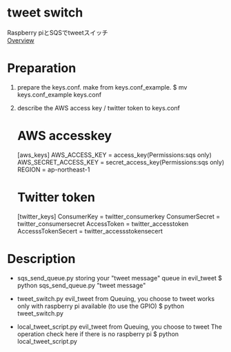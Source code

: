 tweet switch
============================

Raspberry piとSQSでtweetスイッチ  
[Overview](http://qiita.com/gacha-ru/items/305c462ba5d6a3ed0a8a)


# Preparation
1. prepare the keys.conf. make from keys.conf_example.
    $ mv keys.conf_example keys.conf
2. describe the AWS access key / twitter token to keys.conf
    # AWS accesskey
    [aws_keys]
    AWS_ACCESS_KEY = access_key(Permissions:sqs only)
    AWS_SECRET_ACCESS_KEY = secret_access_key(Permissions:sqs only)
    REGION = ap-northeast-1

    # Twitter token
    [twitter_keys]
    ConsumerKey =    twitter_consumerkey
    ConsumerSecret = twitter_consumersecret
    AccessToken =    twitter_accesstoken
    AccesssTokenSecert = twitter_accessstokensecert


# Description

* sqs_send_queue.py
  storing your "tweet message" queue in evil_tweet
    $ python sqs_send_queue.py "tweet message"

* tweet_switch.py
  evil_tweet from Queuing, you choose to tweet
  works only with raspberry pi available (to use the GPIO)
    $ python tweet_switch.py

* local_tweet_script.py
  evil_tweet from Queuing, you choose to tweet
  The operation check here if there is no raspberry pi
    $ python local_tweet_script.py


